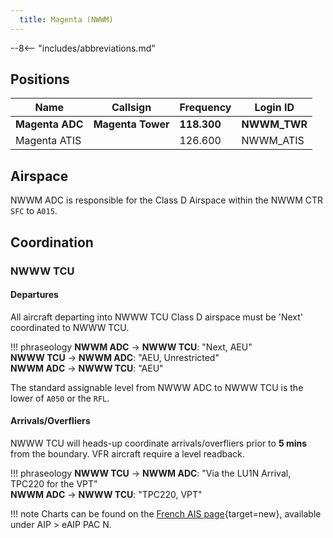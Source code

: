 ```yaml
---
  title: Magenta (NWWM)
---
```


--8<-- "includes/abbreviations.md"

## Positions

| Name                    | Callsign         | Frequency | Login ID    |
| ----------------------- | --------- | ---------------- | --------- |
| **Magenta ADC** | **Magenta Tower** | **118.300**| **NWWM_TWR** | 
| Magenta ATIS |  | 126.600 | NWWM_ATIS	| 

## Airspace
NWWM ADC is responsible for the Class D Airspace within the NWWM CTR `SFC` to `A015`.

## Coordination
### NWWW TCU
#### Departures
All aircraft departing into NWWW TCU Class D airspace must be 'Next' coordinated to NWWW TCU.

!!! phraseology
    <span class="hotline">**NWWM ADC** -> **NWWW TCU**</span>: "Next, AEU"  
    <span class="hotline">**NWWW TCU** -> **NWWM ADC**</span>: "AEU, Unrestricted"  
    <span class="hotline">**NWWM ADC** -> **NWWW TCU**</span>: "AEU"

The standard assignable level from NWWW ADC to NWWW TCU is the lower of `A050` or the `RFL`.

#### Arrivals/Overfliers
NWWW TCU will heads-up coordinate arrivals/overfliers prior to **5 mins** from the boundary.
VFR aircraft require a level readback.

!!! phraseology
    <span class="coldline">**NWWW TCU** -> **NWWM ADC**</span>: "Via the LU1N Arrival, TPC220 for the VPT”  
    <span class="coldline">**NWWM ADC** -> **NWWW TCU**</span>: "TPC220, VPT"  

!!! note
    Charts can be found on the [French AIS page](https://www.sia.aviation-civile.gouv.fr/){target=new}, available under AIP > eAIP PAC N.